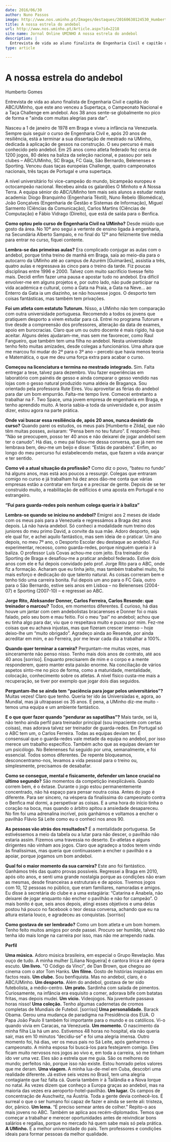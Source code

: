 ```yaml
---
date: 2016/06/30
author: Nuno Passos
image: http://www.nos.uminho.pt/Images/destaques/20160630124530_HumbertoGomesfrontpage.jpg
title: A nossa estrela do andebol
url: http://www.nos.uminho.pt/Article.aspx?id=2218
site name: Jornal Online UMINHO A nossa estrela do andebol
description: |
  Entrevista de vida ao aluno finalista de Engenharia Civil e capitão do ABC/UMinho, que este ano venceu a Supertaça, o Campeonato Nacional e a Taça Challenge em andebol. Aos 38 anos sente-se globalmente no pico de forma e "ainda com muitas alegrias para dar".
type: article

---
```

# A nossa estrela do andebol




Humberto Gomes

Entrevista de vida ao aluno finalista de Engenharia Civil e capitão do ABC/UMinho, que este ano venceu a Supertaça, o Campeonato Nacional e a Taça Challenge em andebol. Aos 38 anos sente-se globalmente no pico de forma e "ainda com muitas alegrias para dar".

Nasceu a 1 de janeiro de 1978 em Braga e viveu a infância na Venezuela. Sempre quis seguir o curso de Engenharia Civil e, após 20 anos de resiliência, está a terminar a sua dissertação de mestrado na UMinho, dedicada à aplicação de gessos na construção. O seu percurso é mais conhecido pelo andebol. Em 25 anos como atleta federado fez cerca de 1200 jogos, 80 deles na baliza da seleção nacional, e passou por seis clubes – ABC/UMinho, SC Braga, FC Gaia, São Bernardo, Belenenses e Sporting. Venceu duas taças europeias Challenge, quatro campeonatos nacionais, três taças de Portugal e uma supertaça.

A nível universitário foi vice-campeão do mundo, bicampeão europeu e octocampeão nacional. Recebeu ainda os galardões O Minhoto e A Nossa Terra. A equipa sénior do ABC/UMinho tem mais seis alunos a estudar nesta academia: Diogo Branquinho (Engenharia Têxtil), Nuno Rebelo (Biomédica), João Gonçalves (Engenharia de Gestão e Sistemas de Informação), Miguel Sarmento (Ciências da Comunicação), Carlos Martins (Ciências de Computação) e Fábio Vidrago (Direito), que está de saída para o Benfica.


**Como optou pelo curso de Engenharia Civil na UMinho?** 
Desde miúdo que gosto da área. No 10º ano segui a vertente de ensino ligada à engenharia, na Secundária Alberto Sampaio, e no final do 12º ano felizmente tive média para entrar no curso, fiquei contente.

**Lembra-se das primeiras aulas?** 
Era complicado conjugar as aulas com o andebol, porque tinha treino de manhã em Braga, saía ao meio-dia para o autocarro da UMinho até ao campus de Azurém [Guimarães], assistia a três, quatro aulas e regressava às cinco para o treino da tarde. Fiz poucas disciplinas entre 1996 e 2000. Talvez com muito sacrifício tivesse feito mais. Decidi enfim fazer uma pausa e apostar tudo no andebol. Era difícil envolver-me em alguns projetos e, por outro lado, não pude participar na vida académica e cultural, como a Gata na Praia, a Gata na Neve… ao Enterro da Gata ia um diazinho, se não houvesse jogos. O desporto tem coisas fantásticas, mas também tem privações.

**Foi um atleta com estatuto Tutorum.** 
Nisso, a UMinho não tem comparação com outra universidade portuguesa. Recomendo a todos os jovens que pratiquem desporto a virem estudar para cá. Entrei no programa Tutorum e tive desde a compreensão dos professores, alteração da data de exames, apoio em burocracias. Claro que um ou outro docente é mais rígido, há que aceitar. Alguns deles ajudaram-me, mas sem me favorecer, como Raul Fangueiro, que também tem uma filha no andebol. Nesta universidade tenho feito muitas amizades, desde colegas a funcionários. Uma altura que me marcou foi mudar do 2º para o 3º ano – percebi que havia menos teoria e Matemática, o que me deu uma força extra para acabar o curso.

**Começou na licenciatura e termina no mestrado integrado.** 
Sim. Falta entregar a tese, talvez para dezembro. Vou fazer experiências em laboratório com painéis de gesso e ainda comparar o gesso vendido nas lojas com o gesso natural produzido numa aldeia de Bragança. Sou orientado pela professora Rute Eires. Vou aproveitar as férias do andebol para dar um bom empurrão. Falta-me tempo livre. Comecei entretanto a trabalhar na F. Two Space, uma jovem empresa de engenharia em Braga, e tenho aprendido muito. A teoria sabia-a toda da universidade e, por assim dizer, estou agora na parte prática.

**Onde vai buscar essa resiliência de, após 20 anos, nunca desistir do curso?** 
Quando parei os estudos, os meus pais [Humberto e Zilda], que não têm muitas posses, avisaram: “Pensa bem no teu futuro”. E respondi-lhes: “Não se preocupem, posso ter 40 anos e não deixarei de jogar andebol sem ter o canudo”. Há dias, o meu pai falou-me dessa conversa, que já nem me lembrava bem, deu-me um beijo e disse: “Estás de parabéns”. Enfim, ao longo do meu percurso fui estabelecendo metas, que fazem a vida avançar e ter sentido.

**Como vê a atual situação da profissão?** 
Como diz o povo, “bateu no fundo” há alguns anos, mas está aos poucos a ressurgir. Colegas que entraram comigo no curso e já trabalham há dez anos dão-me conta que várias empresas estão a contratar em força e a precisar de gente. Depois de se ter construído muito, a reabilitação de edifícios é uma aposta em Portugal e no estrangeiro.


**“Fui para guarda-redes pois nenhum colega queria ir à baliza”** 

**Lembra-se quando se iniciou no andebol?** 
Emigrei aos 2 meses de idade com os meus pais para a Venezuela e regressámos a Braga dez anos depois. Lá não havia andebol. Só conheci a modalidade num treino dos juniores do meu primo David, a convite da sua mãe. Adoro desporto, seja ele qual for, e achei aquilo fantástico, mas sem ideia de o praticar. Um ano depois, no meu 7º ano, o Desporto Escolar deu destaque ao andebol. Fui experimentar, receoso, como guarda-redes, porque ninguém queria ir à baliza. O professor Luís Covas achou-me com jeito. Era treinador do Sporting de Braga e desafiou-me a praticar andebol federado. Estive dois anos com ele e fui depois convidado pelo prof. Jorge Rito para o ABC, onde fiz a formação. Acharam que eu tinha jeito, mas também trabalhei muito, foi mais esforço e dedicação do que talento natural. As coisas correram bem e tenho tido uma carreira bonita. Fui depois um ano para o FC Gaia, outro para o São Bernardo, estive seis anos em Lisboa – no Belenenses (2004-07) e Sporting (2007-10) – e regressei ao ABC.

**Jorge Rito, Aleksander Donner, Carlos Ferreira, Carlos Resende: que treinador o marcou?** 
Todos, em momentos diferentes. É curioso, há dias houve um jantar com cem andebolistas bracarenses e Donner foi o mais falado, pelo seu bom e mau feitio. Foi o meu “pai” no andebol; achou que eu tinha algo para dar, viu que o respeitava muito e puxou por mim. Fez-me coisas que eu achava injustas, mas que fizeram crescer imenso – hoje deixo-lhe um “muito obrigado”. Agradeço ainda ao Resende, por ainda acreditar em mim, e ao Ferreira, por me levar cada dia a trabalhar a 100%.

**Quando quer terminar a carreira?** 
Perguntam-me muitas vezes, mas sinceramente não penso nisso. Tenho mais dois anos de contrato, até aos 40 anos [sorriso]. Enquanto precisarem de mim e o corpo e a mente responderem, quero manter esta paixão enorme. Na conciliação de vários aspetos sinto-me no pico de forma, como a maturidade, mentalidade, colocação, conhecimento sobre os atletas. A nível físico custa-me mais a recuperação, se tiver por exemplo que jogar dois dias seguidos.

**Perguntam-lhe se ainda tem “paciência para jogar pelos universitários”?** 
Muitas vezes! Claro que tenho. Queria ter ido às Universíadas e, agora, ao Mundial, mas já ultrapassei os 35 anos. É pena, a UMinho diz-me muito - temos uma equipa e um ambiente fantástico.

**E o que quer fazer quando “pendurar as sapatilhas”?** 
Mais tarde, sei lá, não tenho ainda perfil para treinador principal (sou impaciente com certas coisas), mas adorava talvez ser treinador de guarda-redes. Em Portugal só o ABC tem um, o Carlos Ferreira. Todas as equipas deviam ter. É consensual que o guarda-redes vale metade da equipa no andebol, por isso merece um trabalho específico. Também acho que as equipas deviam ter um psicólogo. No Belenenses fui seguido por uma, semanalmente, e foi essencial. Todos somos diferentes. De repente bloqueamos, desconcentramo-nos, levamos a vida pessoal para o treino ou, simplesmente, precisamos de desabafar.

**Como se consegue, mental e fisicamente, defender um lance crucial no último segundo?** 
São momentos da competição inexplicáveis. Quando correm bem, é o êxtase. Durante o jogo estou permanentemente concentrado, não há espaço para pensar noutra coisa. Antes do jogo é diferente. Para ser sincero, na véspera da finalíssima do campeonato contra o Benfica mal dormi, a perspetivar as coisas. E a uma hora do início tinha o coração na boca, mas quando o árbitro apitou a ansiedade desapareceu. No fim foi uma adrenalina incrível, pois ganhámos e voltamos a encher o pavilhão Flávio Sá Leite como eu o conheci nos anos 90.

**As pessoas vão atrás dos resultados?** 
É a mentalidade portuguesa. Se estivéssemos a meio da tabela ou a lutar para não descer, o pavilhão não estaria assim. Fizemos uma travessia no deserto. Ex-atletas e alguns dirigentes não vinham aos jogos. Claro que agradeço a todos terem vindo às finalíssimas, mas queria que continuassem a encher o pavilhão e a apoiar, porque jogamos um bom andebol.

**Qual foi o maior momento da sua carreira?** 
Este ano foi fantástico. Ganhámos três das quatro provas possíveis. Regressei a Braga em 2010, após oito anos, e senti uma grande nostalgia porque as condições não eram as mesmas, desde financeiras a estruturais e de apoios. Tivemos jogos com 10, 12 pessoas no público, que eram familiares, namoradas e amigos. Eu disse à secretária do clube e a uma estagiária: “Catarina e Anabela, não deixarei de jogar enquanto não encher o pavilhão e não for campeão”. O mais bonito é que, seis anos depois, atingi esses objetivos e uma delas postou há pouco no facebook o teor dessa conversa, achando que eu na altura estaria louco, e agradeceu as conquistas. [sorriso]

**Como gostava de ser lembrado?** 
Como um bom atleta e um bom homem. Tenho feito muitos amigos por onde passei. Procuro ser humilde, talvez não tenha ido mais longe na carreira por isso, mas não me arrependo nada.


**Perfil** 

**Uma música.**  Adoro música brasileira, em especial o Grupo Revelação. Mas ouço de tudo. A minha mulher [Liliana Nogueira] é cantora lírica e até ópera escuto.
**Um livro.**  "O Código da Vinci", de Dan Brown, que chegou ao cinema com o ator Tom Hanks.
**Um filme.**  Gosto de histórias inspiradas em factos reais.
**Um clube.**  Sou benfiquista. Mas no andebol, claro, é o ABC/UMinho.
**Um desporto.**  Além do andebol, gostava de ter sido futebolista, a médio-centro.
**Um prato.**  Sardinha com salada de pimentos. Curiosamente, na infância era esquisito a comer, adorava bife com batatas fritas, mas depois mudei.
**Um vício.**  Videojogos. Na juventude passava horas nisso!
**Uma coleção.**  Tenho algumas cadernetas de cromos completas de Mundiais de Futebol. [sorriso]
**Uma personalidade.**  Barack Obama. Gerou uma mudança de paradigma na Presidência dos EUA. O Papa João Paulo II também foi importante para o mundo e os católicos. Vi-o quando vivia em Caracas, na Venezuela.
**Um momento.**  O nascimento da minha filha Lia há um ano. Estivemos 48 horas no hospital, ela não queria sair, mas em 10 minutos “decidiu-se” e foi uma alegria imensa. Outro momento foi, há dias, ver os meus pais no Sá Leite, após ganharmos o campeonato. A minha esposa foi buscá-los para festejarem comigo. Eles ficam muito nervosos nos jogos ao vivo e, em toda a carreira, só me tinham ido ver uma vez. Eles são a estrela que me guia. São os melhores do mundo; perfeitos não, porque isso não existe. Estou honrado pelos valores que me deram.
**Uma viagem.**  A minha lua-de-mel em Cuba, descobri uma realidade diferente. Já estive seis vezes no Brasil, tem uma alegria contagiante que faz falta cá. Queria também ir à Tailândia e a Nova Iorque no natal. Às vezes dizem que conheço a Europa graças ao andebol, mas na maioria das vezes era aeroporto-hotel-pavilhão.
**Um lugar.**  Os campos de concentração de Auschwitz, na Áustria. Toda a gente devia conhecê-los. É surreal o que o ser humano foi capaz de fazer e ainda se sente ali: tristeza, dor, pânico.
**Um lema.**  “É preciso semear antes de colher.” Repito-o aos mais jovens no ABC. Também se aplica aos recém-diplomados. Temos que começar a trabalhar e merecer oportunidades antes de reivindicar bons salários e regalias, porque no mercado há quem sabe mais só pela prática.
**A UMinho.**  É a melhor universidade do país. Tem professores e condições ideais para formar pessoas da melhor qualidade.
